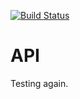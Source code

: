 [![Build Status](https://travis-ci.org/InterSIS/API.svg)](https://travis-ci.org/InterSIS/API)

# API

Testing again.
